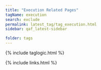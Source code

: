 ```yaml
---
title: "Execution Related Pages"
tagName: execution
search: exclude
permalink: latest_tag/tag_execution.html
sidebar: qaf_latest-sidebar

folder: tags
---
```

{% include taglogic.html %}

{% include links.html %}
